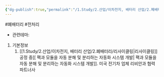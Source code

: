 ```yaml
---
{"dg-publish":true,"permalink":"/1.Study/2.산업/이차전지, 배터리 산업/2.폐배터리/종목/디에이테크놀로지/","created":"2024-11-20T21:02:27.617+09:00","updated":"2025-06-03T20:07:21.362+09:00"}
---
```


#폐배터리 #전처리 


- 관련테마: 


1. 기본정보
	1. [[1.Study/2.산업/이차전지, 배터리 산업/2.폐배터리/리사이클링\|리사이클링]] 공정 중[[ 팩과 모듈을 자동 분해 및 분리하는 자동화 시스템 개발\| 팩과 모듈을 자동 분해 및 분리하는 자동화 시스템 개발]]. 미국 전기차 업체 리비안과 협력 파트너사
